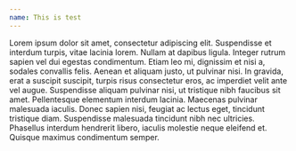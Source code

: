 ```yaml
---
name: This is test
---
```

Lorem ipsum dolor sit amet, consectetur adipiscing elit. Suspendisse et interdum turpis, vitae lacinia lorem. Nullam at dapibus ligula. Integer rutrum sapien vel dui egestas condimentum. Etiam leo mi, dignissim et nisi a, sodales convallis felis. Aenean et aliquam justo, ut pulvinar nisi. In gravida, erat a suscipit suscipit, turpis risus consectetur eros, ac imperdiet velit ante vel augue. Suspendisse aliquam pulvinar nisi, ut tristique nibh faucibus sit amet. Pellentesque elementum interdum lacinia. Maecenas pulvinar malesuada iaculis. Donec sapien nisi, feugiat ac lectus eget, tincidunt tristique diam. Suspendisse malesuada tincidunt nibh nec ultricies. Phasellus interdum hendrerit libero, iaculis molestie neque eleifend et. Quisque maximus condimentum semper.
